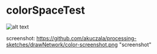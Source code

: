 # colorSpaceTest

![alt text](screenshot)

screenshot: https://github.com/akuczala/processing-sketches/drawNetwork/color-screenshot.png "screenshot"